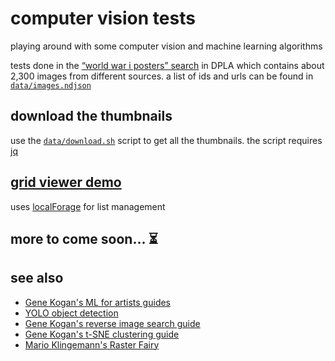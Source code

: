 # computer vision tests

playing around with some computer vision and machine learning algorithms

tests done in the [“world war i posters” search](https://dp.la/search?q=world+war+i+poster) in DPLA which contains about 2,300 images from different sources. a list of ids and urls can be found in [`data/images.ndjson`](data/images.ndjson)

## download the thumbnails

use the [`data/download.sh`](data/download.sh) script to get all the thumbnails. the script requires [jq](https://stedolan.github.io/jq/)

## [grid viewer demo](https://mgiraldo.github.io/cv-tests/output-ml4a/viewer-grid.html)

uses [localForage](https://localforage.github.io/localForage/) for list management

## more to come soon... ⏳

## see also

* [Gene Kogan's ML for artists guides](https://ml4a.github.io/guides/)
* [YOLO object detection](https://pjreddie.com/darknet/yolo/)
* [Gene Kogan's reverse image search guide](https://github.com/ml4a/ml4a-guides/blob/e3fff22bdd2b42543d32aadecb39038bcf5aca15/notebooks/image-search.ipynb)
* [Gene Kogan's t-SNE clustering guide](https://github.com/ml4a/ml4a-guides/blob/master/notebooks/image-tsne.ipynb)
* [Mario Klingemann's Raster Fairy](https://github.com/Quasimondo/RasterFairy)

